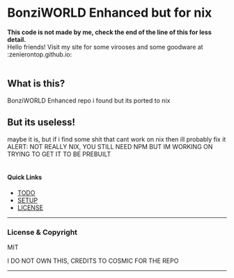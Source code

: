 # BonziWORLD Enhanced but for nix

**This code is not made by me, check the end of the line of this for less detail.**
<br>
Hello friends! Visit my site for some virooses and some goodware at :zenierontop.github.io:
<br><br>
## What is this?
BonziWORLD Enhanced repo i found but its ported to nix
## But its useless!
maybe it is, but if i find some shit that cant work on nix then ill probably fix it 
ALERT: NOT REALLY NIX, YOU STILL NEED NPM BUT IM WORKING ON TRYING TO GET IT TO BE PREBUILT
<br><br>

#### Quick Links
- [TODO](TODO.md "Things I need to work on...")
- [SETUP](SETUP.md "View the setup instructions for this project...")
- [LICENSE](LICENSE.md "View this project's license...")

<hr>

### License & Copyright
MIT

I DO NOT OWN THIS, CREDITS TO COSMIC FOR THE REPO


<hr>
